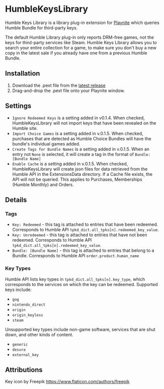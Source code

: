 # HumbleKeysLibrary
Humble Keys Library is a library plug-in extension for [Playnite](https://playnite.link/) which queries Humble Bundle for third-party keys.

The default Humble Library plug-in only reports DRM-free games, not the keys for third-party services like Steam. Humble Keys Library allows you to search your entire collection for a game, to make sure you don't buy a new copy in the latest sale if you already have one from a previous Humble Bundle.

## Installation
1. Download the .pext file from the [latest release](https://github.com/FiercePunchStudios/HumbleKeysLibrary/releases)
2. Drag-and-drop the .pext file onto your Playnite window.

## Settings
* `Ignore Redeemed Keys` is a setting added in v0.1.4. When checked, HumbleKeysLibrary will not import keys that have been revealed on the Humble site.
* `Import Choice Games` is a setting added in v.0.1.5. When checked, purchases that are detected as Humble Choice Bundles will have the bundle's individual games added.
* `Create Tags for Bundle Names` is a setting added in v.0.1.5. When an entry not `None` is selected, it will create a tag in the format of `Bundle: [Bundle Name]`
* `Enable Cache` is a setting added in v.0.1.5. When checked, HumbleKeysLibrary will create json files for data retrieved from the Humble API in the ExtensionsData directory. If a Cache file exists, the API will not be queried. This applies to Purchases, Memberships (Humble Monthly) and Orders.

## Details
### Tags
* `Key: Redeemed` - this tag is attached to entries that have been redeemed. Corresponds to Humble API `tpkd_dict.all_tpks[n].redeemed_key_value`.
* `Key: Unredeemed` - this tag is attached to entries that have not been redeemed. Corresponds to Humble API `tpkd_dict.all_tpks[n].redeemed_key_value`.
* `Bundle: [Bundle Name]` - this tag is attached to entries that belong to a  Bundle. Corresponds to Humble API `order.product.human_name`

### Key Types
Humble API lists key types in `tpkd_dict.all_tpks[n].key_type`, which corresponds to the services on which the key can be redeemed. Supported keys include:
* `gog`
* `nintendo_direct`
* `origin`
* `origin_keyless`
* `steam`

Unsupported key types include non-game software, services that are shut down, and other kinds of content.
* `generic`
* `desura`
* `external_key`

## Attributions
Key icon by Freepik
https://www.flaticon.com/authors/freepik
